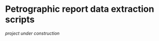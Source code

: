 Petrographic report data extraction scripts 
==============================

*project under construction*
